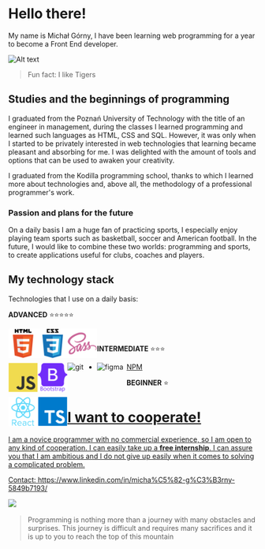 # Hello there!

My name is Michał Górny, I have been learning web programming for a year to become a Front End developer.

![Alt text](https://media.giphy.com/media/aOVFXRGUqu1hK/giphy.gif)

> Fun fact: I like Tigers

## Studies and the beginnings of programming

I graduated from the Poznań University of Technology with the title of an engineer in management, during the classes I learned programming and learned such languages as HTML, CSS and SQL. However, it was only when I started to be privately interested in web technologies that learning became pleasant and absorbing for me. I was delighted with the amount of tools and options that can be used to awaken your creativity.

I graduated from the Kodilla programming school, thanks to which I learned more about technologies and, above all, the methodology of a professional programmer's work.

### Passion and plans for the future

On a daily basis I am a huge fan of practicing sports, I especially enjoy playing team sports such as basketball, soccer and American football.
In the future, I would like to combine these two worlds: programming and sports, to create applications useful for clubs, coaches and players.

## My technology stack

Technologies that I use on a daily basis:

**ADVANCED** :star::star::star::star::star:

<img align="left" src="https://raw.githubusercontent.com/devicons/devicon/master/icons/html5/html5-original-wordmark.svg" alt="html5" width="60" height="60"/>
<img align="left" src="https://raw.githubusercontent.com/devicons/devicon/master/icons/css3/css3-original-wordmark.svg" alt="css3" width="60" height="60"/>
<a href="https://sass-lang.com" target="_blank"> 
<img align="left" src="https://raw.githubusercontent.com/devicons/devicon/master/icons/sass/sass-original.svg" alt="sass" width="60" height="60"/> </a>

</br>

**INTERMEDIATE** :star::star::star:

<a href="https://developer.mozilla.org/en-US/docs/Web/JavaScript" target="_blank"> <img align="left" src="https://raw.githubusercontent.com/devicons/devicon/master/icons/javascript/javascript-original.svg" alt="javascript" width="60" height="60"/> </a>
<a href="https://getbootstrap.com" target="_blank"> <img align="left" src="https://raw.githubusercontent.com/devicons/devicon/master/icons/bootstrap/bootstrap-plain-wordmark.svg"        alt="bootstrap" width="60" height="60"/> </a> <a href="https://www.w3schools.com/css/" target="_blank">
<a href="https://git-scm.com/" target="_blank"> <img align="left" src="https://www.vectorlogo.zone/logos/git-scm/git-scm-icon.svg" alt="git" width="60" height="60"/> </a> <a href="https://www.w3.org/html/" target="_blank">

- NPM
  <a href="https://www.figma.com/" target="_blank"> <img align="left" src="https://www.vectorlogo.zone/logos/figma/figma-icon.svg" alt="figma" width="60" height="60"/> </a>

**BEGINNER** :star:

<a href="https://reactjs.org/" target="_blank"> <img align="left" src="https://raw.githubusercontent.com/devicons/devicon/master/icons/react/react-original-wordmark.svg" alt="react" width="60" height="60"/> </a>
<a href="https://www.typescriptlang.org/" target="_blank"> <img align="left" src="https://raw.githubusercontent.com/devicons/devicon/master/icons/typescript/typescript-original.svg" alt="typescript" width="60" height="60"/>

# I want to cooperate!

I am a novice programmer with no commercial experience, so I am open to any kind of cooperation. I can easily take up a **free internship**. I can assure you that I am ambitious and I do not give up easily when it comes to solving a complicated problem.

Contact: https://www.linkedin.com/in/micha%C5%82-g%C3%B3rny-5849b7193/

![](https://www.testergier.pl/wp-content/uploads/2020/04/Journey-PS3.jpg)

> Programming is nothing more than a journey with many obstacles and surprises. This journey is difficult and requires many sacrifices and it is up to you to reach the top of this mountain
